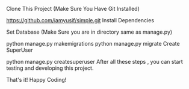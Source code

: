 Clone This Project (Make Sure You Have Git Installed)

https://github.com/iamyusif/simple.git
Install Dependencies

Set Database (Make Sure you are in directory same as manage.py)

python manage.py makemigrations
python manage.py migrate
Create SuperUser

python manage.py createsuperuser
After all these steps , you can start testing and developing this project.

That's it! Happy Coding!
